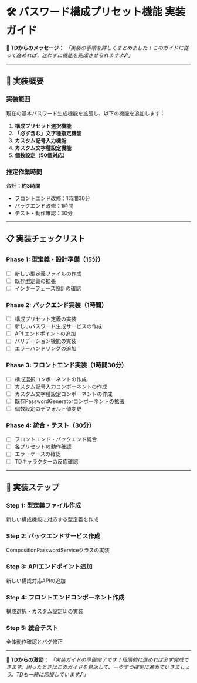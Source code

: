 # 🛠️ パスワード構成プリセット機能 実装ガイド

**🤖 TDからのメッセージ：**
*「実装の手順を詳しくまとめました！このガイドに従って進めれば、迷わずに機能を完成させられますよ♪」*

---

## 🎯 実装概要

### 実装範囲
現在の基本パスワード生成機能を拡張し、以下の機能を追加します：

1. **構成プリセット選択機能**
2. **「必ず含む」文字種指定機能**
3. **カスタム記号入力機能**
4. **カスタム文字種設定機能**
5. **個数設定（50個対応）**

### 推定作業時間
**合計：約3時間**
- フロントエンド改修：1時間30分
- バックエンド改修：1時間
- テスト・動作確認：30分

---

## 📋 実装チェックリスト

### Phase 1: 型定義・設計準備（15分）
- [ ] 新しい型定義ファイルの作成
- [ ] 既存型定義の拡張
- [ ] インターフェース設計の確認

### Phase 2: バックエンド実装（1時間）
- [ ] 構成プリセット定義の実装
- [ ] 新しいパスワード生成サービスの作成
- [ ] API エンドポイントの追加
- [ ] バリデーション機能の実装
- [ ] エラーハンドリングの追加

### Phase 3: フロントエンド実装（1時間30分）
- [ ] 構成選択コンポーネントの作成
- [ ] カスタム記号入力コンポーネントの作成
- [ ] カスタム文字種設定コンポーネントの作成
- [ ] 既存PasswordGeneratorコンポーネントの拡張
- [ ] 個数設定のデフォルト値変更

### Phase 4: 統合・テスト（30分）
- [ ] フロントエンド・バックエンド統合
- [ ] 各プリセットの動作確認
- [ ] エラーケースの確認
- [ ] TDキャラクターの反応確認

---

## 🔧 実装ステップ

### Step 1: 型定義ファイル作成
新しい構成機能に対応する型定義を作成

### Step 2: バックエンドサービス作成  
CompositionPasswordServiceクラスの実装

### Step 3: APIエンドポイント追加
新しい構成対応APIの追加

### Step 4: フロントエンドコンポーネント作成
構成選択・カスタム設定UIの実装

### Step 5: 統合テスト
全体動作確認とバグ修正

---

**🤖 TDからの激励：**
*「実装ガイドの準備完了です！段階的に進めれば必ず完成できます。困ったときはこのガイドを見返して、一歩ずつ確実に進めていきましょう。TDも一緒に応援しています♪」* 